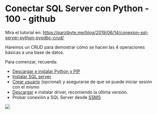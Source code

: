 # Conectar SQL Server con Python - 100 - github
Mira el tutorial en: https://parzibyte.me/blog/2019/06/14/conexion-sql-server-python-pyodbc-crud/


Haremos un CRUD para demostrar cómo se hacen las 4 operaciones básicas a una base de datos.

Para comenzar, recuerda:

-   [Descargar e instalar Python y PIP](https://parzibyte.me/blog/2017/11/19/instalar-configurar-python-3-windows-10/)
-   [Instalar SQL server](https://parzibyte.me/blog/2019/05/15/instalar-sql-server-2016-windows-10/)
-   [Crear usuario](https://parzibyte.me/blog/2019/06/03/anadir-usuario-sql-server-nuevo-inicio-sesion/) (opcional) y asegurarse de que se puede iniciar sesión con el mismo
-   [Descargar](https://docs.microsoft.com/en-us/sql/connect/odbc/windows/system-requirements-installation-and-driver-files?view=sql-server-2017#installing-microsoft-odbc-driver-for-sql-server) e instalar driver, recomiendo la última versión.
-   Probar conexión a SQL Server desde [SSMS](https://parzibyte.me/blog/2019/05/15/instalacion-microsoft-sql-server-management-studio-windows-10/)

![](https://parzibyte.me/blog/wp-content/uploads/2019/06/Conectar-SQL-Server-con-Python-usando-PyODBC-CRUD.png)
